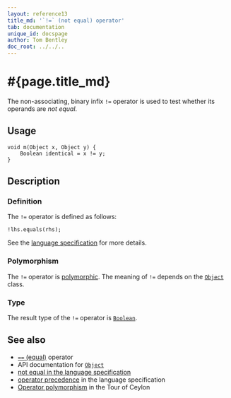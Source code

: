 ```yaml
---
layout: reference13
title_md: '`!=` (not equal) operator'
tab: documentation
unique_id: docspage
author: Tom Bentley
doc_root: ../../..
---
```


# #{page.title_md}

The non-associating, binary infix `!=` operator is used to test whether its operands 
are *not equal*.

## Usage 

<!-- try: -->
    void m(Object x, Object y) {
        Boolean identical = x != y;
    }

## Description

### Definition

The `!=` operator is defined as follows:

<!-- check:none -->
<!-- try: -->
    !lhs.equals(rhs);

See the [language specification](#{site.urls.spec_current}#equalitycomparison) for more details.

### Polymorphism

The `!=` operator is [polymorphic](#{page.doc_root}/reference/operator/operator-polymorphism). 
The meaning of `!=` depends on the 
[`Object`](#{site.urls.apidoc_1_3}/Object.type.html) class.

### Type

The result type of the `!=` operator is [`Boolean`](#{site.urls.apidoc_1_3}/Boolean.type.html).

## See also

* [`==` (equal)](../equal) operator
* API documentation for [`Object`](#{site.urls.apidoc_1_3}/Object.type.html)
* [not equal in the language specification](#{site.urls.spec_current}#equalitycomparison)
* [operator precedence](#{site.urls.spec_current}#operatorprecedence) in the 
  language specification
* [Operator polymorphism](#{page.doc_root}/tour/language-module/#operator_polymorphism) 
  in the Tour of Ceylon

